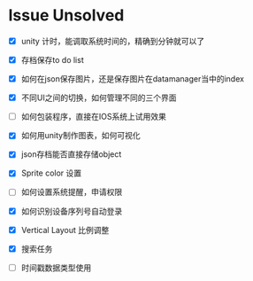 # Issue Unsolved

- [x] unity 计时，能调取系统时间的，精确到分钟就可以了
- [x] 存档保存to do list
- [x] 如何在json保存图片，还是保存图片在datamanager当中的index
- [x] 不同UI之间的切换，如何管理不同的三个界面
- [ ] 如何包装程序，直接在IOS系统上试用效果
- [x] 如何用unity制作图表，如何可视化
- [x] json存档能否直接存储object
- [x] Sprite color 设置
- [ ] 如何设置系统提醒，申请权限
- [x] 如何识别设备序列号自动登录
- [x] Vertical Layout 比例调整
- [x] 搜索任务
- [ ] 时间戳数据类型使用

 

